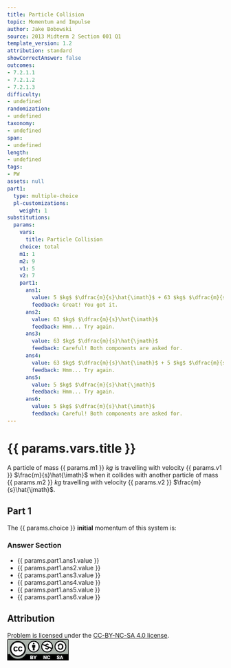 ```yaml
---
title: Particle Collision
topic: Momentum and Impulse
author: Jake Bobowski
source: 2013 Midterm 2 Section 001 Q1
template_version: 1.2
attribution: standard
showCorrectAnswer: false
outcomes:
- 7.2.1.1
- 7.2.1.2
- 7.2.1.3
difficulty:
- undefined
randomization:
- undefined
taxonomy:
- undefined
span:
- undefined
length:
- undefined
tags:
- PW
assets: null
part1:
  type: multiple-choice
  pl-customizations:
    weight: 1
substitutions:
  params:
    vars:
      title: Particle Collision
    choice: total
    m1: 1
    m2: 9
    v1: 5
    v2: 7
    part1:
      ans1:
        value: 5 $kg$ $\dfrac{m}{s}\hat{\imath}$ + 63 $kg$ $\dfrac{m}{s}\hat{\jmath}$
        feedback: Great! You got it.
      ans2:
        value: 63 $kg$ $\dfrac{m}{s}\hat{\imath}$
        feedback: Hmm... Try again.
      ans3:
        value: 63 $kg$ $\dfrac{m}{s}\hat{\jmath}$
        feedback: Careful! Both components are asked for.
      ans4:
        value: 63 $kg$ $\dfrac{m}{s}\hat{\imath}$ + 5 $kg$ $\dfrac{m}{s}\hat{\jmath}$
        feedback: Hmm... Try again.
      ans5:
        value: 5 $kg$ $\dfrac{m}{s}\hat{\jmath}$
        feedback: Hmm... Try again.
      ans6:
        value: 5 $kg$ $\dfrac{m}{s}\hat{\imath}$
        feedback: Careful! Both components are asked for.
---
```

# {{ params.vars.title }}
A particle of mass {{ params.m1 }} $kg$ is travelling with velocity {{ params.v1 }} $\frac{m}{s}\hat{\imath}$ when it collides with another particle of mass {{ params.m2 }} $kg$ travelling with velocity {{ params.v2 }} $\frac{m}{s}\hat{\jmath}$.

## Part 1

The {{ params.choice }} **initial** momentum of this system is:

### Answer Section

- {{ params.part1.ans1.value }}
- {{ params.part1.ans2.value }}
- {{ params.part1.ans3.value }}
- {{ params.part1.ans4.value }}
- {{ params.part1.ans5.value }}
- {{ params.part1.ans6.value }}

## Attribution

Problem is licensed under the [CC-BY-NC-SA 4.0 license](https://creativecommons.org/licenses/by-nc-sa/4.0/).<br> ![The Creative Commons 4.0 license requiring attribution-BY, non-commercial-NC, and share-alike-SA license.](https://raw.githubusercontent.com/firasm/bits/master/by-nc-sa.png)